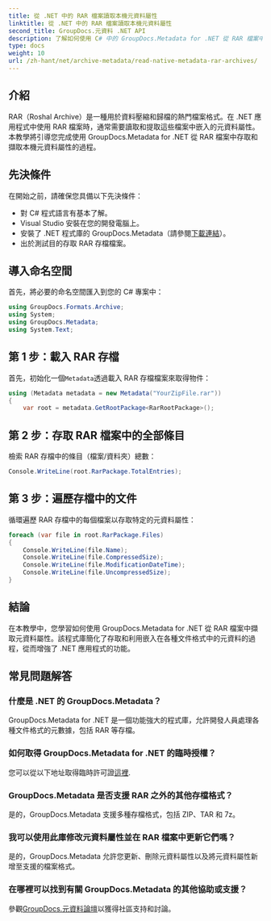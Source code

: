 ```yaml
---
title: 從 .NET 中的 RAR 檔案讀取本機元資料屬性
linktitle: 從 .NET 中的 RAR 檔案讀取本機元資料屬性
second_title: GroupDocs.元資料 .NET API
description: 了解如何使用 C# 中的 GroupDocs.Metadata for .NET 從 RAR 檔案中擷取元資料屬性。輕鬆探索文件詳細資訊。
type: docs
weight: 10
url: /zh-hant/net/archive-metadata/read-native-metadata-rar-archives/
---
```

## 介紹
RAR（Roshal Archive）是一種用於資料壓縮和歸檔的熱門檔案格式。在 .NET 應用程式中使用 RAR 檔案時，通常需要讀取和提取這些檔案中嵌入的元資料屬性。本教學將引導您完成使用 GroupDocs.Metadata for .NET 從 RAR 檔案中存取和擷取本機元資料屬性的過程。
## 先決條件

在開始之前，請確保您具備以下先決條件：
- 對 C# 程式語言有基本了解。
- Visual Studio 安裝在您的開發電腦上。
- 安裝了 .NET 程式庫的 GroupDocs.Metadata（請參閱[下載連結](https://releases.groupdocs.com/metadata/net/)）。
- 出於測試目的存取 RAR 存檔檔案。

## 導入命名空間
首先，將必要的命名空間匯入到您的 C# 專案中：
```csharp
using GroupDocs.Formats.Archive;
using System;
using GroupDocs.Metadata;
using System.Text;
```

## 第 1 步：載入 RAR 存檔
首先，初始化一個`Metadata`透過載入 RAR 存檔檔案來取得物件：
```csharp
using (Metadata metadata = new Metadata("YourZipFile.rar"))
{
    var root = metadata.GetRootPackage<RarRootPackage>();
```
## 第 2 步：存取 RAR 檔案中的全部條目
檢索 RAR 存檔中的條目（檔案/資料夾）總數：
```csharp
Console.WriteLine(root.RarPackage.TotalEntries);
```
## 第 3 步：遍歷存檔中的文件
循環遍歷 RAR 存檔中的每個檔案以存取特定的元資料屬性：
```csharp
foreach (var file in root.RarPackage.Files)
{
    Console.WriteLine(file.Name);
    Console.WriteLine(file.CompressedSize);
    Console.WriteLine(file.ModificationDateTime);
    Console.WriteLine(file.UncompressedSize);
}
```

## 結論
在本教學中，您學習如何使用 GroupDocs.Metadata for .NET 從 RAR 檔案中擷取元資料屬性。該程式庫簡化了存取和利用嵌入在各種文件格式中的元資料的過程，從而增強了 .NET 應用程式的功能。

## 常見問題解答
### 什麼是 .NET 的 GroupDocs.Metadata？
GroupDocs.Metadata for .NET 是一個功能強大的程式庫，允許開發人員處理各種文件格式的元數據，包括 RAR 等存檔。
### 如何取得 GroupDocs.Metadata for .NET 的臨時授權？
您可以從以下地址取得臨時許可證[這裡](https://purchase.groupdocs.com/temporary-license/).
### GroupDocs.Metadata 是否支援 RAR 之外的其他存檔格式？
是的，GroupDocs.Metadata 支援多種存檔格式，包括 ZIP、TAR 和 7z。
### 我可以使用此庫修改元資料屬性並在 RAR 檔案中更新它們嗎？
是的，GroupDocs.Metadata 允許您更新、刪除元資料屬性以及將元資料屬性新增至支援的檔案格式。
### 在哪裡可以找到有關 GroupDocs.Metadata 的其他協助或支援？
參觀[GroupDocs.元資料論壇](https://forum.groupdocs.com/c/metadata/14)以獲得社區支持和討論。